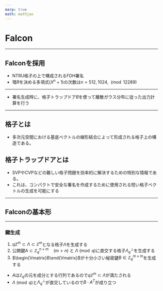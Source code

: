 ```yaml
---
marp: true
math: mathjax
---
```

# Falcon

---
## Falconを採用

- NTRU格子の上で構成されるFDH署名
- 環$R$を決める多項式($X^n + 1$)の次数は$n = 512, 1024$, $\pmod{12289}$
---

- 署名生成時に、格子トラップドア$B$を使って離散ガウス分布に従った出力計算を行う

---
## 格子とは
- 多次元空間における基底ベクトルの線形結合によって形成される格子上の構造である。

## 格子トラップドアとは
- SVPやCVPなどの難しい格子問題を効率的に解決するための特別な情報である。
- これは、コンパクトで安全な署名を作成するために使用される短い格子ベクトルの生成を可能にする

---
## Falconの基本形
---
### 鍵生成
1. $q\mathbb{Z}^m \subset \Lambda \subset \mathbb{Z}^m$となる格子$\Lambda$を生成する
2. 公開鍵$A \subset \mathbb{Z}^{n \times m}_q \quad (m > n)$ と $\Lambda \pmod q$に直交する格子$\Lambda^\perp_q$を生成する
3. $\begin{Vmatrix}B\end{Vmatrix}$が十分小さい秘密鍵$B \in \mathbb{Z}^{m \times m}_q$を生成する

- $A$は$\mathbb{Z}_q$の元を成分とする行列であるので$q\mathbb{Z}^m \subset \Lambda$が満たされる
- $\Lambda \pmod q$と$\Lambda^\perp_q$が直交しているので$B \cdot A^T$が成り立つ